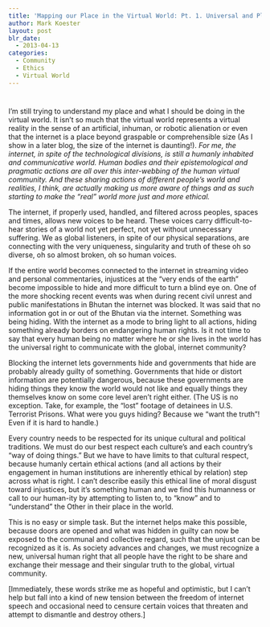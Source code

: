 ```yaml
---
title: 'Mapping our Place in the Virtual World: Pt. 1. Universal and Planetary Human Right to Freedom of Internet Speech'
author: Mark Koester
layout: post
blr_date:
  - 2013-04-13
categories:
  - Community
  - Ethics
  - Virtual World
---
```

# 

I’m still trying to understand my place and what I should be doing in the virtual world. It isn’t so much that the virtual world represents a virtual reality in the sense of an artificial, inhuman, or robotic alienation or even that the internet is a place beyond graspable or comprehensible size (As I show in a later blog, the size of the internet is daunting!). 
*For me, the internet, in spite of the technological divisions, is still a humanly inhabited and communicative world. Human bodies and their epistemological and pragmatic actions are all over this inter-webbing of the human virtual community. And these sharing actions of different people’s world and realities, I think, are actually making us more aware of things and as such starting to make the “real” world more just and more ethical.* 

The internet, if properly used, handled, and filtered across peoples, spaces and times, allows new voices to be heard. These voices carry difficult-to-hear stories of a world not yet perfect, not yet without unnecessary suffering. We as global listeners, in spite of our physical separations, are connecting with the very uniqueness, singularity and truth of these oh so diverse, oh so almost broken, oh so human voices. 

If the entire world becomes connected to the internet in streaming video and personal commentaries, injustices at the “very ends of the earth” become impossible to hide and more difficult to turn a blind eye on. One of the more shocking recent events was when during recent civil unrest and public manifestations in Bhutan the internet was blocked. It was said that no information got in or out of the Bhutan via the internet. Something was being hiding. With the internet as a mode to bring light to all actions, hiding something already borders on endangering human rights. Is it not time to say that every human being no matter where he or she lives in the world has the universal right to communicate with the global, internet community? 

Blocking the internet lets governments hide and governments that hide are probably already guilty of something. Governments that hide or distort information are potentially dangerous, because these governments are hiding things they know the world would not like and equally things they themselves know on some core level aren’t right either. (The US is no exception. Take, for example, the “lost” footage of detainees in U.S. Terrorist Prisons. What were you guys hiding? Because we “want the truth”! Even if it is hard to handle.)

Every country needs to be respected for its unique cultural and political traditions. We must do our best respect each culture’s and each country’s “way of doing things.” But we have to have limits to that cultural respect, because humanly certain ethical actions (and all actions by their engagement in human institutions are inherently ethical by relation) step across what is right. I can’t describe easily this ethical line of moral disgust toward injustices, but it’s something human and we find this humanness or call to our human-ity by attempting to listen to, to “know” and to “understand” the Other in their place in the world. 

This is no easy or simple task. But the internet helps make this possible, because doors are opened and what was hidden in guilty can now be exposed to the communal and collective regard, such that the unjust can be recognized as it is. As society advances and changes, we must recognize a new, universal human right that all people have the right to be share and exchange their message and their singular truth to the global, virtual community.

[Immediately, these words strike me as hopeful and optimistic, but I can’t help but fall into a kind of new tension between the freedom of internet speech and occasional need to censure certain voices that threaten and attempt to dismantle and destroy others.]